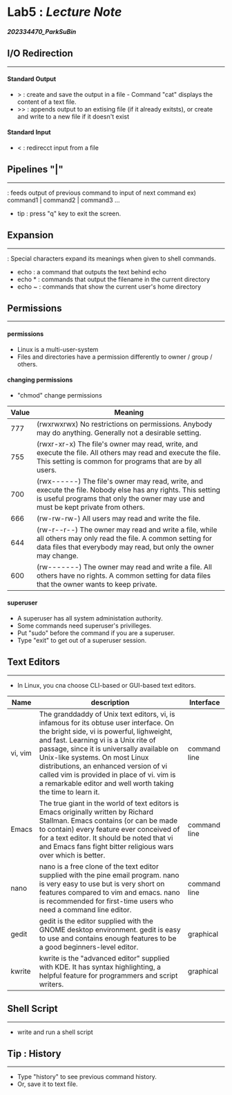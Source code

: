 # Lab5 : _Lecture Note_
##### 202334470_ParkSuBin

## I/O Redirection
----
#### Standard Output
* \>
: create and save the output in a file
\- Command "cat" displays the content of a text file.
* \>>
: appends output to an extising file (if it already exitsts), or create and write to a new file if it doesn't exist

#### Standard Input
* <
: redirecct input from a file

## Pipelines "|"
----
: feeds output of previous command to input of next command
    ex) command1 | command2 | command3 ...
    
- tip : press "q" key to exit the screen.

## Expansion
----
: Special characters expand its meanings when given to shell commands.

* echo : a command that outputs the text behind echo
* echo * : commands that output the filename in the current directory
* echo ~ : commands that show the current user's home directory

## Permissions
----
#### permissions
* Linux is a multi-user-system
* Files and directories have a permission differently to owner / group / others.

#### changing permissions
* "chmod" change permissions

| Value | Meaning |
| ------ | ------ |
| 777 | (rwxrwxrwx) No restrictions on permissions. Anybody may do anything. Generally not a desirable setting. |
| 755 | (rwxr-xr-x) The file's owner may read, write, and execute the file. All others may read and execute the file. This setting is common for programs that are by all users. |
| 700 | (rwx------) The file's owner may read, write, and execute the file. Nobody else has any rights. This setting is useful programs that only the owner may use and must be kept private from others. |
| 666 | (rw-rw-rw-) All users may read and write the file. |
| 644 | (rw-r--r--) The owner may read and write a file, while all others may only read the file. A common setting for data files that everybody may read, but only the owner may change. |
| 600 | (rw-------) The owner may read and write a file. All others have no rights. A common setting for data files that the owner wants to keep private. |

#### superuser
* A superuser has all system administation authority.
* Some commands need superuser's privilleges.
* Put "sudo" before the command if you are a superuser.
* Type "exit" to get out of a superuser session.

## Text Editors
----
* In Linux, you cna choose CLI-based or GUI-based text editors.

| Name | description | Interface |
| ------ | ------ |------ | 
| vi, vim | The granddaddy of Unix text editors, vi, is infamous for its obtuse user interface. On the bright side, vi is powerful, lighweight, and fast. Learning vi is a Unix rite of passage, since it is universally available on Unix-like systems. On most Linux distributions, an enhanced version of vi called vim is provided in place of vi. vim is a remarkable editor and well worth taking the time to learn it. | command line |
| Emacs | The true giant in the world of text editors is Emacs originally written by Richard Stallman. Emacs contains (or can be made to contain) every feature ever conceived of for a text editor. It should be noted that vi and Emacs fans fight bitter religious wars over which is better. | command line |
| nano | nano is a free clone of the text editor supplied with the pine email program. nano is very easy to use but is very short on features compared to vim and emacs. nano is recommended for first-time users who need a command line editor. | command line |
| gedit | gedit is the editor supplied with the GNOME desktop environment. gedit is easy to use and contains enough features to be a good beginners-level editor. | graphical |
| kwrite | kwrite is the "advanced editor" supplied with KDE. It has syntax highlighting, a helpful feature for programmers and script writers. | graphical |

## Shell Script 
----
* write and run a shell script

## Tip : History
----
* Type "history" to see previous command history.
* Or, save it to text file.
